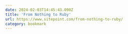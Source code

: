```yaml
---
date: 2024-02-03T14:45:43.090Z
title: 'From Nothing to Ruby'
url: https://www.sitepoint.com/from-nothing-to-ruby/
category: bookmark
---
```

